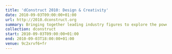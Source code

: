 ```yaml
---
title: 'dConstruct 2010: Design & Creativity'
date: 2010-09-03T09:00:00+01:00
url: http://2010.dconstruct.org
summary: Bringing together leading industry figures to explore the power of design thinking and show how we can all become just a little bit more creative.
collection: dconstruct
start: 2010-09-03T09:00:00+01:00
end: 2010-09-03T18:00:00+01:00
venue: 9c2xrvf6+fr
---
```

